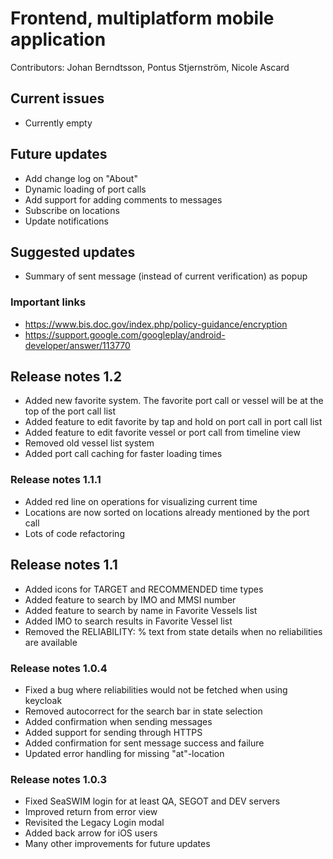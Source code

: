 # Frontend, multiplatform mobile application
Contributors: 
Johan Berndtsson, Pontus Stjernström, Nicole Ascard

## Current issues
* Currently empty

## Future updates
* Add change log on "About"
* Dynamic loading of port calls
* Add support for adding comments to messages
* Subscribe on locations
* Update notifications

## Suggested updates
* Summary of sent message (instead of current verification) as popup

### Important links
* https://www.bis.doc.gov/index.php/policy-guidance/encryption
* https://support.google.com/googleplay/android-developer/answer/113770

## Release notes 1.2
* Added new favorite system. The favorite port call or vessel will be at the top of the port call list
* Added feature to edit favorite by tap and hold on port call in port call list
* Added feature to edit favorite vessel or port call from timeline view
* Removed old vessel list system
* Added port call caching for faster loading times

### Release notes 1.1.1
* Added red line on operations for visualizing current time
* Locations are now sorted on locations already mentioned by the port call
* Lots of code refactoring

## Release notes 1.1
* Added icons for TARGET and RECOMMENDED time types
* Added feature to search by IMO and MMSI number
* Added feature to search by name in Favorite Vessels list
* Added IMO to search results in Favorite Vessel list
* Removed the RELIABILITY: % text from state details when no reliabilities are available

### Release notes 1.0.4
* Fixed a bug where reliabilities would not be fetched when using keycloak
* Removed autocorrect for the search bar in state selection
* Added confirmation when sending messages
* Added support for sending through HTTPS
* Added confirmation for sent message success and failure
* Updated error handling for missing "at"-location

### Release notes 1.0.3
* Fixed SeaSWIM login for at least QA, SEGOT and DEV servers
* Improved return from error view
* Revisited the Legacy Login modal
* Added back arrow for iOS users
* Many other improvements for future updates